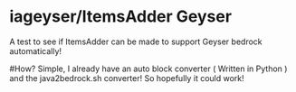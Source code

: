 # iageyser/ItemsAdder Geyser
A test to see if ItemsAdder can be made to support Geyser bedrock automatically!

#How?
Simple, I already have an auto block converter ( Written in Python ) and the java2bedrock.sh converter! So hopefully it could work!
